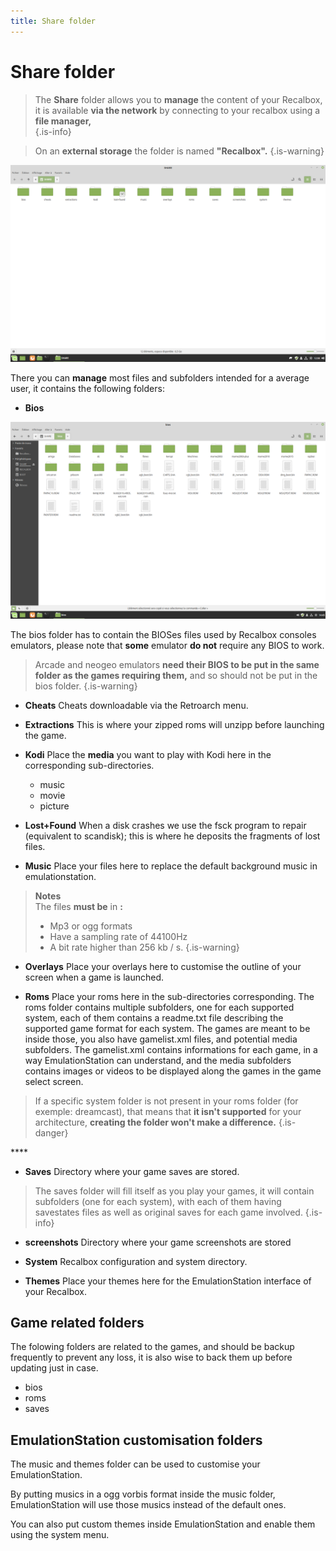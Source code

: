 ```yaml
---
title: Share folder
---
```


# Share folder




>The **Share** folder allows you to **manage** the content of your Recalbox, it is available **via the network** by connecting to your recalbox using a **file manager,**  
{.is-info}


>On an **external storage** the folder is named **"Recalbox".**
{.is-warning}

![](/migration-images/basic-manual/file-management/image%20%2822%29.png)

There you can **manage** most files and subfolders intended for a average user, it contains the following folders:

* **Bios**

![](/migration-images/basic-manual/file-management/image%20%2838%29.png)

The bios folder has to contain the BIOSes files used by Recalbox consoles emulators, please note that **some** emulator **do not** require any BIOS to work.


>Arcade and neogeo emulators **need their BIOS to be put in the same folder as the games requiring them,** and so should not be put in the bios folder.
{.is-warning}

* **Cheats** Cheats downloadable via the Retroarch menu.



* **Extractions** This is where your zipped roms will unzipp before launching the game.



* **Kodi** Place the **media** you want to play with Kodi here in the corresponding sub-directories. 
  * music
  * movie
  * picture



* **Lost+Found** When a disk crashes we use the fsck program to repair \(equivalent to scandisk\); this is where he deposits the fragments of lost files.



* **Music** Place your files here to replace the default background music in emulationstation.


>**Notes**  
>The files **must be** in **:**
>
>* Mp3 or ogg formats
>* Have a sampling rate of 44100Hz 
>* A bit rate higher than 256 kb / s.
{.is-warning}



* **Overlays** Place your overlays here to customise the outline of your screen when a game is launched.



* **Roms** Place your roms here in the sub-directories corresponding.  The roms folder contains multiple subfolders, one for each supported system, each of them contains a readme.txt file describing the supported game format for each system.  The games are meant to be inside those, you also have gamelist.xml files, and potential media subfolders.   The gamelist.xml contains informations for each game, in a way EmulationStation can understand, and the media subfolders contains images or videos to be displayed along the games in the game select screen.


>If a specific system folder is not present in your roms folder \(for exemple: dreamcast\), that means that **it isn't supported** for your architecture, **creating the folder won't make a difference.**
{.is-danger}

\*\*\*\*

* **Saves** Directory where your game saves are stored.


>The saves folder will fill itself as you play your games, it will contain subfolders \(one for each system\), with each of them having savestates files as well as original saves for each game involved.
{.is-info}



* **screenshots** Directory where your game screenshots are stored



* **System** Recalbox configuration and system directory.



* **Themes** Place your themes here for the EmulationStation interface of your Recalbox.

## Game related folders

The folowing folders are related to the games, and should be backup frequently to prevent any loss, it is also wise to back them up before updating just in case.

* bios
* roms
* saves

## EmulationStation customisation folders

The music and themes folder can be used to customise your EmulationStation.

By putting musics in a ogg vorbis format inside the music folder, EmulationStation will use those musics instead of the default ones.

You can also put custom themes inside EmulationStation and enable them using the system menu.



